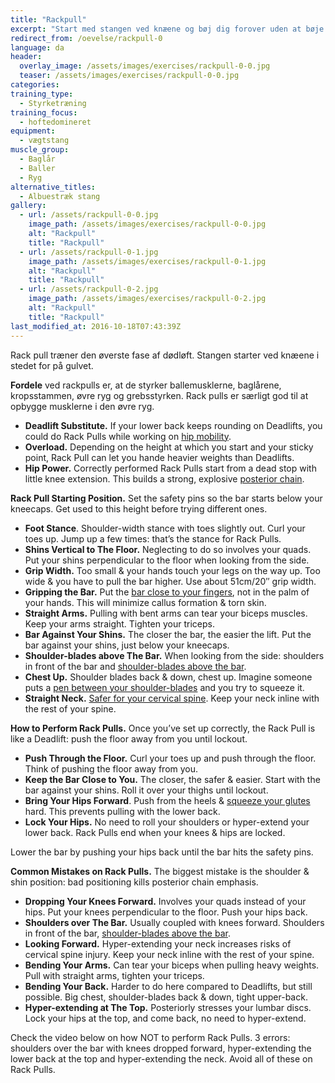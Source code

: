 ```yaml
---
title: "Rackpull"
excerpt: "Start med stangen ved knæene og bøj dig forover uden at bøje alt for meget i knæene. Hold ved stangen i skulderbredde og med modsatrettede hænder. Rejs dig ved at strække i hoften. Træner øverste del af dødløftet."
redirect_from: /oevelse/rackpull-0
language: da
header:
  overlay_image: /assets/images/exercises/rackpull-0-0.jpg
  teaser: /assets/images/exercises/rackpull-0-0.jpg
categories:
training_type: 
  - Styrketræning
training_focus: 
  - hoftedomineret
equipment:
  - vægtstang
muscle_group:
  - Baglår
  - Baller
  - Ryg
alternative_titles:
  - Albuestræk stang
gallery:
  - url: /assets/rackpull-0-0.jpg
    image_path: /assets/images/exercises/rackpull-0-0.jpg
    alt: "Rackpull"
    title: "Rackpull"
  - url: /assets/rackpull-0-1.jpg
    image_path: /assets/images/exercises/rackpull-0-1.jpg
    alt: "Rackpull"
    title: "Rackpull"
  - url: /assets/rackpull-0-2.jpg
    image_path: /assets/images/exercises/rackpull-0-2.jpg
    alt: "Rackpull"
    title: "Rackpull"
last_modified_at: 2016-10-18T07:43:39Z
---
```


Rack pull træner den øverste fase af dødløft. Stangen starter ved knæene i stedet for på gulvet.

**Fordele** ved rackpulls er, at de styrker ballemusklerne, baglårene, kropsstammen, øvre ryg og grebsstyrken. Rack pulls er særligt god til at opbygge musklerne i den øvre ryg.

- **Deadlift Substitute.** If your lower back keeps rounding on Deadlifts, you could do Rack Pulls while working on [hip mobility](http://stronglifts.com/7-dynamic-stretches-to-improve-your-hip-mobility/).
- **Overload.** Depending on the height at which you start and your sticky point, Rack Pull can let you hande heavier weights than Deadlifts.
- **Hip Power.** Correctly performed Rack Pulls start from a dead stop with little knee extension. This builds a strong, explosive [posterior chain](http://stronglifts.com/how-to-optimize-posterior-chain-power-glute-activation/).

**Rack Pull Starting Position.** Set the safety pins so the bar starts below your kneecaps. Get used to this height before trying different ones.

- **Foot Stance**. Shoulder-width stance with toes slightly out. Curl your toes up. Jump up a few times: that’s the stance for Rack Pulls.
- **Shins Vertical to The Floor.** Neglecting to do so involves your quads. Put your shins perpendicular to the floor when looking from the side.
- **Grip Width.** Too small & your hands touch your legs on the way up. Too wide & you have to pull the bar higher. Use about 51cm/20″ grip width.
- **Gripping the Bar.** Put the [bar close to your fingers](http://stronglifts.com/how-to-grip-bars-correctly-push-vs-pull-exercises/), not in the palm of your hands. This will minimize callus formation & torn skin.
- **Straight Arms.** Pulling with bent arms can tear your biceps muscles. Keep your arms straight. Tighten your triceps.
- **Bar Against Your Shins.** The closer the bar, the easier the lift. Put the bar against your shins, just below your kneecaps.
- **Shoulder-blades above The Bar.** When looking from the side: shoulders in front of the bar and [shoulder-blades above the bar](http://stronglifts.com/why-your-shoulder-blades-must-over-the-bar-on-deadlifts/).
- **Chest Up.** Shoulder blades back & down, chest up. Imagine someone puts a [pen between your shoulder-blades](http://stronglifts.com/how-to-bench-press-with-proper-technique-avoid-shoulder-injuries/#tight-upper-back) and you try to squeeze it.
- **Straight Neck.** [Safer for your cervical spine](http://stronglifts.com/where-to-look-during-squats/). Keep your neck inline with the rest of your spine.

**How to Perform Rack Pulls.** Once you’ve set up correctly, the Rack Pull is like a Deadlift: push the floor away from you until lockout.

- **Push Through the Floor.** Curl your toes up and push through the floor. Think of pushing the floor away from you.
- **Keep the Bar Close to You.** The closer, the safer & easier. Start with the bar against your shins. Roll it over your thighs until lockout.
- **Bring Your Hips Forward**. Push from the heels & [squeeze your glutes](http://stronglifts.com/why-you-should-always-squeeze-your-glutes/) hard. This prevents pulling with the lower back.
- **Lock Your Hips.** No need to roll your shoulders or hyper-extend your lower back. Rack Pulls end when your knees & hips are locked.

Lower the bar by pushing your hips back until the bar hits the safety pins.

**Common Mistakes on Rack Pulls.** The biggest mistake is the shoulder & shin position: bad positioning kills posterior chain emphasis.

- **Dropping Your Knees Forward.** Involves your quads instead of your hips. Put your knees perpendicular to the floor. Push your hips back.
- **Shoulders over The Bar.** Usually coupled with knees forward. Shoulders in front of the bar, [shoulder-blades above the bar](http://stronglifts.com/why-your-shoulder-blades-must-over-the-bar-on-deadlifts/).
- **Looking Forward.** Hyper-extending your neck increases risks of cervical spine injury. Keep your neck inline with the rest of your spine.
- **Bending Your Arms.** Can tear your biceps when pulling heavy weights. Pull with straight arms, tighten your triceps.
- **Bending Your Back.** Harder to do here compared to Deadlifts, but still possible. Big chest, shoulder-blades back & down, tight upper-back.
- **Hyper-extending at The Top.** Posteriorly stresses your lumbar discs. Lock your hips at the top, and come back, no need to hyper-extend.

Check the video below on how NOT to perform Rack Pulls. 3 errors: shoulders over the bar with knees dropped forward, hyper-extending the lower back at the top and hyper-extending the neck. Avoid all of these on Rack Pulls.
